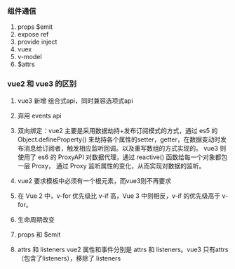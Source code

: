 ### 组件通信

1. props $emit
2. expose ref
3. provide inject
4. vuex
5. v-model
6. $attrs

### vue2 和 vue3 的区别

1. vue3 新增 组合式api，同时兼容选项式api
2. 弃用 events api
3. 双向绑定：vue2 主要是采用数据劫持+发布订阅模式的方式，通过 es5 的 Object.defineProperty() 来劫持各个属性的setter，getter，在数据变动时发布消息给订阅者，触发相应监听回调。以及重写数组的方式实现的。 vue3 则使⽤了 es6 的 ProxyAPI 对数据代理，通过 reactive() 函数给每⼀个对象都包⼀层 Proxy， 通过 Proxy 监听属性的变化，从⽽实现对数据的监听。

4. vue2 要求模板中必须有一个根元素，而vue3则不再要求
5. 在 Vue 2 中，v-for 优先级比 v-if 高，Vue 3 中则相反，v-if 的优先级高于 v-for。

6. 生命周期改变
7. props 和 $emit
8. attrs 和 listeners  vue2 属性和事件分别是 attrs 和 listeners。vue3 只有attrs（包含了listeners），移除了 listeners
